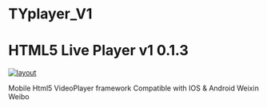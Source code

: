 # TYplayer_V1

HTML5 Live Player v1 0.1.3
=============

[![layout](https://watertian.github.io/TYplayer/assets/TYplayerLayout.jpg)](http://watertian.github.io/TYplayer/)




Mobile Html5 VideoPlayer framework
Compatible with IOS & Android Weixin Weibo


